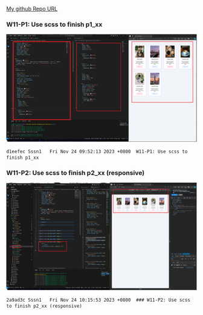 [My github Repo URL](https://github.com/sssn1/1121-sweb-demo-id.git)

### W11-P1: Use scss to finish p1_xx

![](w11-p1.png)
```
d1eefec Sssn1   Fri Nov 24 09:52:13 2023 +0800  W11-P1: Use scss to finish p1_xx
```

### W11-P2: Use scss to finish p2_xx (responsive)
 
![](w11-p2.png)

```
2a9ad3c Sssn1   Fri Nov 24 10:15:53 2023 +0800  ### W11-P2: Use scss to finish p2_xx (responsive)
```